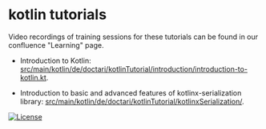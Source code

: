 # kotlin tutorials

Video recordings of training sessions for these tutorials can be found in our confluence "Learning" page.

- Introduction to Kotlin: [src/main/kotlin/de/doctari/kotlinTutorial/introduction/introduction-to-kotlin.kt](https://github.com/doctariDev/kotlin-tutorials/blob/main/src/main/kotlin/de/doctari/kotlinTutorial/introduction/introduction-to-kotlin.kt).

- Introduction to basic and advanced features of kotlinx-serialization library: [src/main/kotlin/de/doctari/kotlinTutorial/kotlinxSerialization/](https://github.com/doctariDev/kotlin-tutorials/blob/main/src/main/kotlin/de/doctari/kotlinTutorial/kotlinxSerialization/).
  


[![License](https://img.shields.io/badge/License-Apache_2.0-blue.svg)](https://opensource.org/licenses/Apache-2.0)
